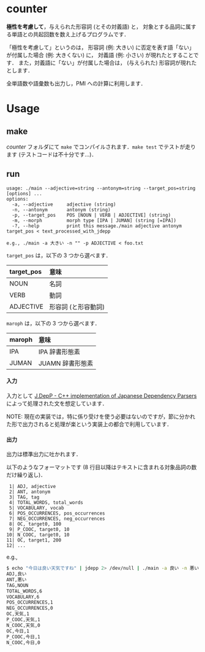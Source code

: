 counter
===

**極性を考慮して**，与えられた形容詞 (とその対義語) と，
対象とする品詞に属する単語との共起回数を数え上げるプログラムです．

「極性を考慮して」というのは，
形容詞 (例: 大きい) に否定を表す語「ない」が付属した場合 (例: 大きくない) に，
対義語 (例: 小さい) が現れたとすることです．
また，対義語に「ない」が付属した場合は，
(与えられた) 形容詞が現れたとします．

全単語数や語彙数も出力し，PMI への計算に利用します．

# Usage
## make

_counter_ フォルダにて `make` でコンパイルされます．`make test` でテストが走ります (テストコードは不十分です…)．

## run

```
usage: ./main --adjective=string --antonym=string --target_pos=string [options] ...
options:
  -a, --adjective     adjective (string)
  -n, --antonym       antonym (string)
  -p, --target_pos    POS [NOUN | VERB | ADJECTIVE] (string)
  -m, --morph         morph type [IPA | JUMAN] (string [=IPA])
  -?, --help          print this message./main adjective antonym target_pos < text_processed_with_jdepp

e.g., ./main -a 大きい -n "" -p ADJECTIVE < foo.txt
```

`target_pos` は，以下の 3 つから選べます．

| target\_pos | 意味                |
|:------------|:--------------------|
| NOUN        | 名詞                |
| VERB        | 動詞                |
| ADJECTIVE   | 形容詞 (と形容動詞) |

`maroph` は，以下の 3 つから選べます．

| maroph | 意味                |
|:-------|:--------------------|
| IPA    | IPA 辞書形態素      |
| JUMAN  | JUAMN 辞書形態素    |

#### 入力
入力として [J.DepP - C++ implementation of Japanese Dependency Parsers]( https://goo.gl/6iF0mD ) によって処理された文を想定しています．

NOTE: 現在の実装では，特に係り受けを使う必要はないのですが，節に分かれた形で出力されると処理が楽という実装上の都合で利用しています．


#### 出力
出力は標準出力に吐かれます．

以下のようなフォーマットです (8 行目以降はテキストに含まれる対象品詞の数だけ繰り返し)．

```
 1| ADJ, adjective
 2| ANT, antonym
 3| TAG, tag
 4| TOTAL_WORDS, total_words
 5| VOCABULARY, vocab
 6| POS_OCCURRENCES, pos_occurrences
 7| NEG_OCCURRENCES, neg_occurrences
 8| OC, target0, 100
 9| P_COOC, target0, 10
10| N_COOC, target0, 10
11| OC, target1, 200
12| ...
```

e.g.,


```sh
$ echo "今日は良い天気ですね" | jdepp 2> /dev/null | ./main -a 良い -n 悪い -p NOUN
ADJ,良い
ANT,悪い
TAG,NOUN
TOTAL_WORDS,6
VOCABULARY,6
POS_OCCURRENCES,1
NEG_OCCURRENCES,0
OC,天気,1
P_COOC,天気,1
N_COOC,天気,0
OC,今日,1
P_COOC,今日,1
N_COOC,今日,0
```
